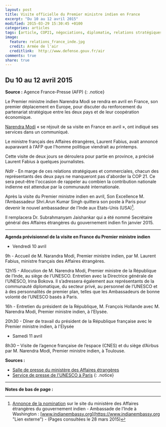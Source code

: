 ```yaml
---
layout: post
title: Visite officielle du Premier ministre indien en France
excerpt: "Du 10 au 12 avril 2015"
modified: 2015-03-29 15:30:45 +0100
categories: articles
tags: [article, COP21, négociations, diplomatie, relations stratégiques]
image:
  feature: relations_france_inde.jpg
  credit: Armée de l'air 
  creditlink:  http://www.defense.gouv.fr/air
comments: true
share: true
---
```

<h2>Du 10 au 12 avril 2015</h2>

**Source :** Agence France-Presse (AFP)
{: .notice}

Le Premier ministre indien Narendra Modi se rendra en avril en France, son premier déplacement en Europe, pour discuter du renforcement du partenariat stratégique entre les deux pays et de leur coopération économique.

[Narendra Modi](https://www.facebook.com/narendramodi/timeline?ref=page_internal "Lien externe") « se réjouit de sa visite en France en avril », ont indiqué ses services dans un communiqué.

Le ministre français des Affaires étrangères, Laurent Fabius, avait annoncé auparavant à l'AFP que l'homme politique viendrait au printemps.

Cette visite de deux jours se déroulera pour partie en province, a précisé Laurent Fabius à quelques journalistes.

<i>Ndlr</i> - En marge de ces relations stratégiques et commerciales, chacun des représentants des deux pays ne manqueront pas d'aborder la COP 21. Ce sera peut-être l'occasion de rappeler au combien la contribution nationale indienne est attendue par la communauté internationale.

Après la visite du Premier ministre indien en avril, Son Excellence M. l’Ambassadeur Shri.Arun Kumar Singh quittera son poste à Paris pour devenir le nouvel ambassadeur de l’Inde aux Etats-Unis (USA)[^1].

Il remplacera Dr. Subrahmanyam Jaishankar qui a été nommé Secrétaire général des Affaires étrangères du gouvernement indien fin janvier 2015.

---
**Agenda prévisionnel de la visite en France du Premier ministre indien**

- Vendredi 10 avril

9h - Accueil de M. Narandra Modi, Premier ministre indien, par M. Laurent Fabius, ministre français des Affaires étrangères.

12h15 - Allocution de M. Narendra Modi, Premier ministre de la République de l’Inde, au siège de l’UNESCO. Entretien avec la Directrice générale de l’UNESCO, Irina Bokova. Il s’adressera également aux représentants de la communauté diplomatique, du secteur privé, au personnel de l’UNESCO et à des personnalités de premier plan, telles que les Ambassadeurs de bonne volonté de l’UNESCO basés à Paris.

16h - Entretien du président de la République, M. François Hollande avec M. Narendra Modi, Premier ministre indien, à l’Elysée.

20h30 - Dîner de travail du président de la République française avec le Premier ministre indien, à l'Elysée

- Samedi 11 avril

8h30 – Visite de l’agence française de l’espace (CNES) et du siège d’Airbus par M. Narendra Modi, Premier ministre indien, à Toulouse.

**Sources :**
- [Salle de presse du ministère des Affaires étrangères](http://www.diplomatie.gouv.fr/fr/salle-de-presse/agendas-hebdomadaires-des/ "Lien externe")
- [Service de presse de l'UNESCO à Paris](http://www.unesco.org/new/fr/media-services/single-view/news/prime_minister_of_india_to_visit_unesco_on_10_april/#.VR-v4FyppHI "Lien externe")
{: .notice}

---
**Notes de bas de page :**

[^1]:[Annonce de la nomination](http://mea.gov.in/press-releases.htm?dtl/24886/Arun+Kumar+Singh+appointed+as+the+next+Ambassador+of+India+to+the+United+States+of+America/ "Lien externe") sur le site du ministère des Affaires étrangères du gouvernement indien - Ambassade de l'Inde à Washington : [www.indianembassy.org](https://www.indianembassy.org "Lien externe") - (Pages consultées le 28 mars 2015)

